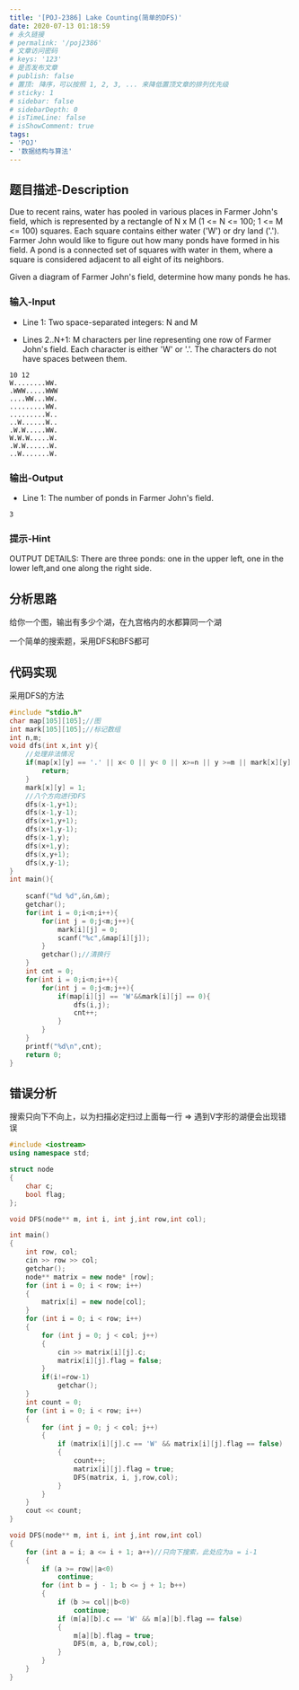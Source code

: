 ```yaml
---
title: '[POJ-2386] Lake Counting(简单的DFS)'
date: 2020-07-13 01:18:59
# 永久链接
# permalink: '/poj2386'
# 文章访问密码
# keys: '123'
# 是否发布文章
# publish: false
# 置顶: 降序，可以按照 1, 2, 3, ... 来降低置顶文章的排列优先级
# sticky: 1
# sidebar: false
# sidebarDepth: 0
# isTimeLine: false
# isShowComment: true
tags:
- 'POJ'
- '数据结构与算法'
---
```


## 题目描述-Description
Due to recent rains, water has pooled in various places in Farmer John's field, which is represented by a rectangle of N x M (1 <= N <= 100; 1 <= M <= 100) squares. Each square contains either water ('W') or dry land ('.'). Farmer John would like to figure out how many ponds have formed in his field. A pond is a connected set of squares with water in them, where a square is considered adjacent to all eight of its neighbors.

Given a diagram of Farmer John's field, determine how many ponds he has.
### 输入-Input
* Line 1: Two space-separated integers: N and M

* Lines 2..N+1: M characters per line representing one row of Farmer John's field. Each character is either 'W' or '.'. The characters do not have spaces between them.
```
10 12
W........WW.
.WWW.....WWW
....WW...WW.
.........WW.
.........W..
..W......W..
.W.W.....WW.
W.W.W.....W.
.W.W......W.
..W.......W.
```
### 输出-Output
* Line 1: The number of ponds in Farmer John's field.
````
3
````
### 提示-Hint
OUTPUT DETAILS:
There are three ponds: one in the upper left, one in the lower left,and one along the right side.
## 分析思路
给你一个图，输出有多少个湖，在九宫格内的水都算同一个湖

一个简单的搜索题，采用DFS和BFS都可
## 代码实现
采用DFS的方法
```c
#include "stdio.h"
char map[105][105];//图
int mark[105][105];//标记数组
int n,m;
void dfs(int x,int y){
    //处理非法情况
    if(map[x][y] == '.' || x< 0 || y< 0 || x>=n || y >=m || mark[x][y] == 1){
        return;
    }
    mark[x][y] = 1;
    //八个方向进行DFS
    dfs(x-1,y+1);
    dfs(x-1,y-1);
    dfs(x+1,y+1);
    dfs(x+1,y-1);
    dfs(x-1,y);
    dfs(x+1,y);
    dfs(x,y+1);
    dfs(x,y-1);
}
int main(){
    
    scanf("%d %d",&n,&m);
    getchar();
    for(int i = 0;i<n;i++){
        for(int j = 0;j<m;j++){
            mark[i][j] = 0;
            scanf("%c",&map[i][j]);
        }
        getchar();//清换行
    }
    int cnt = 0;
    for(int i = 0;i<n;i++){
        for(int j = 0;j<m;j++){
            if(map[i][j] == 'W'&&mark[i][j] == 0){
                dfs(i,j);
                cnt++;
            }
        }
    }
    printf("%d\n",cnt);
    return 0;
}
```

## 错误分析
搜索只向下不向上，以为扫描必定扫过上面每一行 => 遇到V字形的湖便会出现错误 
```cpp
#include <iostream>
using namespace std;

struct node
{
    char c;
    bool flag;
};

void DFS(node** m, int i, int j,int row,int col);

int main()
{
    int row, col;
    cin >> row >> col;
    getchar();
    node** matrix = new node* [row];
    for (int i = 0; i < row; i++)
    {
        matrix[i] = new node[col];
    }
    for (int i = 0; i < row; i++)
    {
        for (int j = 0; j < col; j++)
        {
            cin >> matrix[i][j].c;
            matrix[i][j].flag = false;
        }
        if(i!=row-1)
            getchar();
    }
    int count = 0;
    for (int i = 0; i < row; i++)
    {
        for (int j = 0; j < col; j++)
        {
            if (matrix[i][j].c == 'W' && matrix[i][j].flag == false)
            {
                count++;
                matrix[i][j].flag = true;
                DFS(matrix, i, j,row,col);
            }
        }
    }
    cout << count;
}

void DFS(node** m, int i, int j,int row,int col)
{
    for (int a = i; a <= i + 1; a++)//只向下搜索，此处应为a = i-1
    {
        if (a >= row||a<0)
            continue;
        for (int b = j - 1; b <= j + 1; b++)
        {
            if (b >= col||b<0)
                continue;
            if (m[a][b].c == 'W' && m[a][b].flag == false)
            {
                m[a][b].flag = true;
                DFS(m, a, b,row,col);
            }
        }
    }
}
```